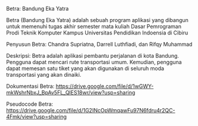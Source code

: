 Betra: Bandung Eka Yatra

Betra (Bandung Eka Yatra) adalah sebuah program aplikasi yang dibangun untuk memenuhi tugas akhir semester mata kuliah Dasar Pemrograman Prodi Teknik Komputer Kampus Universitas Pendidikan Indoensia di Cibiru

Penyusun Betra: Chandra Supriatna, Darrell Luthfiadi, dan Rifqy Muhammad

Deskripsi: Betra adalah aplikasi pembantu perjalanan di kota Bandung. Pengguna dapat mencari rute transportasi umum. Kemudian, pengguna dapat memesan satu tiket yang akan digunakan di seluruh moda transportasi yang akan dinaiki. 

Dokumentasi Betra: https://drive.google.com/file/d/1wGWY-mkWshrNbxJ_BpAv5FL_QlES18wr/view?usp=sharing

Pseudocode Betra: https://drive.google.com/file/d/1G2INcOpWmqawFu97N6fdru4r2QC-4Fmk/view?usp=sharing
